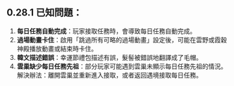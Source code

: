 ## 0.28.1 已知問題：

1. **每日任務自動完成**：玩家接取任務時，會導致每日任務自動完成。
2. **過場動畫卡住**：啟用「跳過所有可略的過場動畫」設定後，可能在雲野或霞穀神殿播放動畫或結束時卡住。
3. **韓文描述錯誤**：幸運節禮包描述有誤，髮髻被錯誤地翻譯成了毛帽。
4. **雲巢缺少每日任務先祖**：部分玩家可能遇到雲巢未顯示每日任務先祖的情況。解決辦法：離開雲巢並重新進入接取，或者返回遇境接取每日任務。

